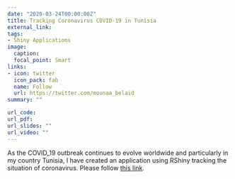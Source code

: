 ```yaml
---
date: "2020-03-24T00:00:00Z"
title: Tracking Coronavirus COVID-19 in Tunisia
external_link: 
tags:
- Shiny Applications
image: 
  caption: 
  focal_point: Smart
links:
- icon: twitter
  icon_pack: fab
  name: Follow
  url: https://twitter.com/mounaa_belaid
summary: ""

url_code: 
url_pdf: 
url_slides: ""
url_video: ""
---
```


As the COVID_19 outbreak continues to evolve worldwide and particularly in my country Tunisia, I have created an application using RShiny tracking the situation of coronavirus. Please follow [this link](https://mounabelaid.shinyapps.io/coronavirus/).

